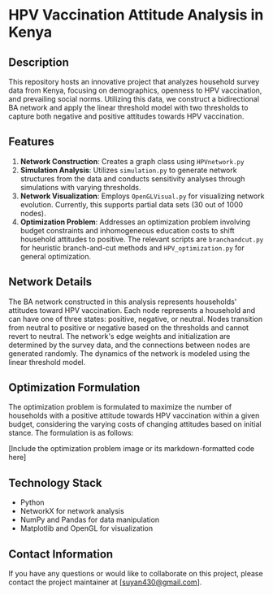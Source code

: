 # HPV Vaccination Attitude Analysis in Kenya

## Description
This repository hosts an innovative project that analyzes household survey data from Kenya, focusing on demographics, openness to HPV vaccination, and prevailing social norms. Utilizing this data, we construct a bidirectional BA network and apply the linear threshold model with two thresholds to capture both negative and positive attitudes towards HPV vaccination.

## Features
1. **Network Construction**: Creates a graph class using `HPVnetwork.py`
2. **Simulation Analysis**: Utilizes `simulation.py` to generate network structures from the data and conducts sensitivity analyses through simulations with varying thresholds.
3. **Network Visualization**: Employs `OpenGLVisual.py` for visualizing network evolution. Currently, this supports partial data sets (30 out of 1000 nodes).
4. **Optimization Problem**: Addresses an optimization problem involving budget constraints and inhomogeneous education costs to shift household attitudes to positive. The relevant scripts are `branchandcut.py` for heuristic branch-and-cut methods and `HPV_optimization.py` for general optimization.

## Network Details
The BA network constructed in this analysis represents households' attitudes toward HPV vaccination. Each node represents a household and can have one of three states: positive, negative, or neutral. Nodes transition from neutral to positive or negative based on the thresholds and cannot revert to neutral. The network's edge weights and initialization are determined by the survey data, and the connections between nodes are generated randomly. The dynamics of the network is modeled using the linear threshold model.

## Optimization Formulation
The optimization problem is formulated to maximize the number of households with a positive attitude towards HPV vaccination within a given budget, considering the varying costs of changing attitudes based on initial stance. The formulation is as follows:

[Include the optimization problem image or its markdown-formatted code here]


## Technology Stack
- Python
- NetworkX for network analysis
- NumPy and Pandas for data manipulation
- Matplotlib and OpenGL for visualization

## Contact Information
If you have any questions or would like to collaborate on this project, please contact the project maintainer at [suyan430@gmail.com].
